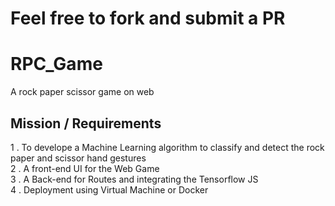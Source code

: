 # Feel free to fork and submit a PR
# RPC_Game
A rock paper scissor game on web
## Mission / Requirements
1 . To develope a Machine Learning algorithm to classify and detect the rock paper and scissor hand gestures <br>
2 . A front-end UI for the Web Game <br>
3 . A Back-end for Routes and integrating the Tensorflow JS <br>
4 . Deployment using Virtual Machine or Docker
